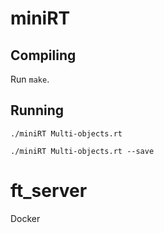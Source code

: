 # miniRT 

## Compiling
Run `make`.

## Running
```
./miniRT Multi-objects.rt

./miniRT Multi-objects.rt --save
```
# ft_server

Docker
